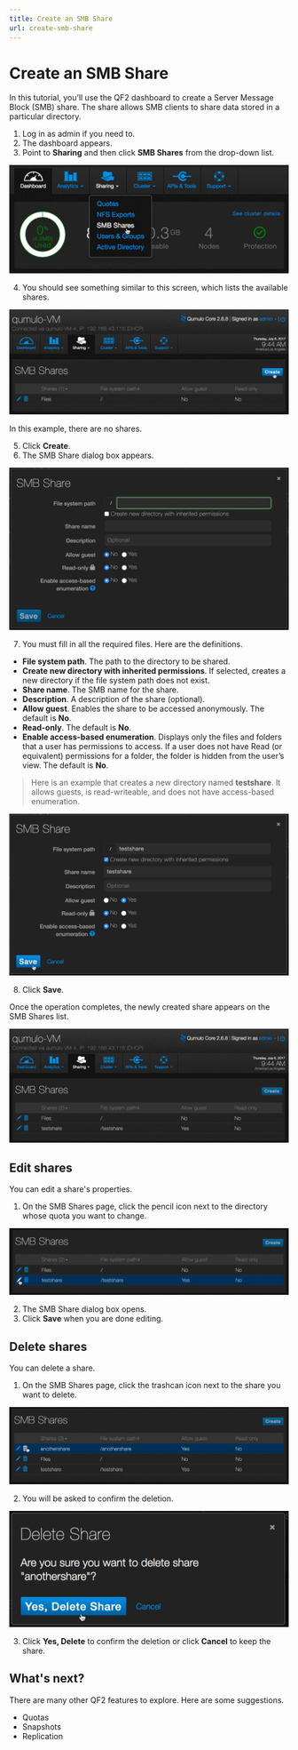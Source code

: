 ```yaml
---
title: Create an SMB Share
url: create-smb-share
---
```


# Create an SMB Share

In this tutorial, you’ll use the QF2 dashboard to create a Server Message Block (SMB) share. The share allows SMB clients to share data stored in a particular directory.

1. Log in as admin if you need to.
2. The dashboard appears.
3. Point to **Sharing** and then click **SMB Shares** from the drop-down list.

![SMB shares selection](images/smb-share-select.png)

4. You should see something similar to this screen, which lists the available shares. 

![SMB share create](images/smb-share-create.png)

In this example, there are no shares.

5. Click **Create**.
6. The SMB Share dialog box appears.

![SMB Share dialog box](images/smb-share-dialog.png)

7. You must fill in all the required files. Here are the definitions.

* **File system path**. The path to the directory to be shared.
* **Create new directory with inherited permissions**. If selected, creates a new directory if the file system path does not exist.
* **Share name**. The SMB name for the share.
* **Description**. A description of the share (optional).
* **Allow guest**. Enables the share to be accessed anonymously. The default is **No**.
* **Read-only**. The default is **No**.
* **Enable access-based enumeration**. Displays only the files and folders that a user has permissions to access. If a user does not have Read (or equivalent) permissions for a folder, the folder is hidden from the user’s view. The default is **No**.

>Here is an example that creates a new directory named **testshare**. It allows guests, is read-writeable, and does not have access-based enumeration.

![SMB share save](images/smb-share-create-save.png)

8. Click **Save**.

Once the operation completes, the newly created share appears on the SMB Shares list.

![SMB Shares list](images/smb-share-created.png)

## Edit shares

You can edit a share's properties. 

1. On the SMB Shares page, click the pencil icon next to the directory whose quota you want to change.

![SMB Shares edit settings](images/smb-share-edit.png)

2. The SMB Share dialog box opens.
3. Click **Save** when you are done editing.

## Delete shares
You can delete a share.

1. On the SMB Shares page, click the trashcan icon next to the share you want to delete.

![SMB Shares-delete](images/smb-share-delete.png)

2. You will be asked to confirm the deletion.

![SMB Share delete - Yes, Delete Share](images/smb-share-delete-dialog.png)

3. Click **Yes, Delete** to confirm the deletion or click **Cancel** to keep the share.

## What's next?

There are many other QF2 features to explore. Here are some suggestions.

* Quotas
* Snapshots
* Replication









